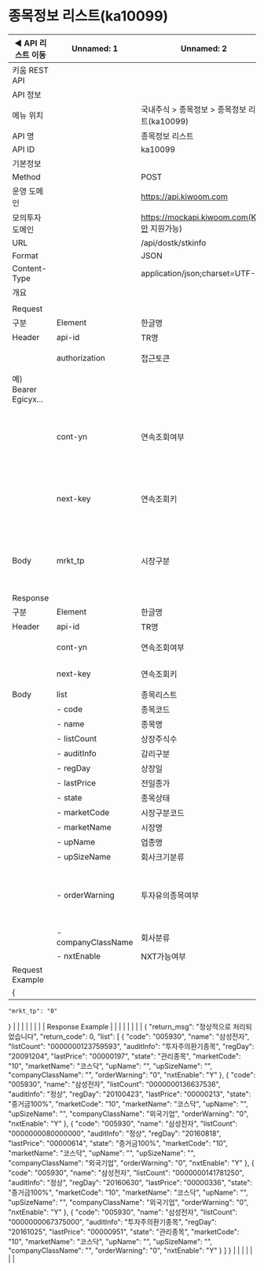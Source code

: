 # 종목정보 리스트(ka10099)

| ◀ API 리스트 이동 | Unnamed: 1 | Unnamed: 2 | Unnamed: 3 | Unnamed: 4 | Unnamed: 5 | Unnamed: 6 |
| --- | --- | --- | --- | --- | --- | --- |
| 키움 REST API |  |  |  |  |  |  |
| API 정보 |  |  |  |  |  |  |
| 메뉴 위치 |  | 국내주식 > 종목정보 > 종목정보 리스트(ka10099) |  |  |  |  |
| API 명 |  | 종목정보 리스트 |  |  |  |  |
| API ID |  | ka10099 |  |  |  |  |
| 기본정보 |  |  |  |  |  |  |
| Method |  | POST |  |  |  |  |
| 운영 도메인 |  | https://api.kiwoom.com |  |  |  |  |
| 모의투자 도메인 |  | https://mockapi.kiwoom.com(KRX만 지원가능) |  |  |  |  |
| URL |  | /api/dostk/stkinfo |  |  |  |  |
| Format |  | JSON |  |  |  |  |
| Content-Type |  | application/json;charset=UTF-8 |  |  |  |  |
| 개요 |  |  |  |  |  |  |
|  |  |  |  |  |  |  |
| Request |  |  |  |  |  |  |
| 구분 | Element | 한글명 | Type | Required | Length | Description |
| Header | api-id | TR명 | String | Y | 10 |  |
|  | authorization | 접근토큰 | String | Y | 1000 | 토큰 지정시 토큰타입("Bearer") 붙혀서 호출 
 예) Bearer Egicyx... |
|  | cont-yn | 연속조회여부 | String | N | 1 | 응답 Header의 연속조회여부값이 Y일 경우 다음데이터 요청시 응답 Header의 cont-yn값 세팅 |
|  | next-key | 연속조회키 | String | N | 50 | 응답 Header의 연속조회여부값이 Y일 경우 다음데이터 요청시 응답 Header의 next-key값 세팅 |
| Body | mrkt_tp | 시장구분 | String | Y | 2 | 0:코스피,10:코스닥,3:ELW,8:ETF,30:K-OTC,50:코넥스,5:신주인수권,4:뮤추얼펀드,6:리츠,9:하이일드 |
| Response |  |  |  |  |  |  |
| 구분 | Element | 한글명 | Type | Required | Length | Description |
| Header | api-id | TR명 | String | Y | 10 |  |
|  | cont-yn | 연속조회여부 | String | N | 1 | 다음 데이터가 있을시 Y값 전달 |
|  | next-key | 연속조회키 | String | N | 50 | 다음 데이터가 있을시 다음 키값 전달 |
| Body | list | 종목리스트 | LIST | N |  |  |
|  | - code | 종목코드 | String | N | 20 | 단축코드 |
|  | - name | 종목명 | String | N | 40 |  |
|  | - listCount | 상장주식수 | String | N | 20 |  |
|  | - auditInfo | 감리구분 | String | N | 20 |  |
|  | - regDay | 상장일 | String | N | 20 |  |
|  | - lastPrice | 전일종가 | String | N | 20 |  |
|  | - state | 종목상태 | String | N | 20 |  |
|  | - marketCode | 시장구분코드 | String | N | 20 |  |
|  | - marketName | 시장명 | String | N | 20 |  |
|  | - upName | 업종명 | String | N | 20 |  |
|  | - upSizeName | 회사크기분류 | String | N | 20 |  |
|  | - orderWarning | 투자유의종목여부 | String | N | 20 | 0: 해당없음, 2: 정리매매, 3: 단기과열, 4: 투자위험, 5: 투자경과, 1: ETF투자주의요망(ETF인 경우만 전달 |
|  | - companyClassName | 회사분류 | String | N | 20 | 코스닥만 존재함 |
|  | - nxtEnable | NXT가능여부 | String | N | 20 | Y: 가능 |
| Request Example |  |  |  |  |  |  |
| {
    "mrkt_tp": "0"
} |  |  |  |  |  |  |
| Response Example |  |  |  |  |  |  |
| {
    "return_msg": "정상적으로 처리되었습니다",
    "return_code": 0,
    "list": [
        {
            "code": "005930",
            "name": "삼성전자",
            "listCount": "0000000123759593",
            "auditInfo": "투자주의환기종목",
            "regDay": "20091204",
            "lastPrice": "00000197",
            "state": "관리종목",
            "marketCode": "10",
            "marketName": "코스닥",
            "upName": "",
            "upSizeName": "",
            "companyClassName": "",
            "orderWarning": "0",
            "nxtEnable": "Y"
        },
        {
            "code": "005930",
            "name": "삼성전자",
            "listCount": "0000000136637536",
            "auditInfo": "정상",
            "regDay": "20100423",
            "lastPrice": "00000213",
            "state": "증거금100%",
            "marketCode": "10",
            "marketName": "코스닥",
            "upName": "",
            "upSizeName": "",
            "companyClassName": "외국기업",
            "orderWarning": "0",
            "nxtEnable": "Y"
        },
        {
            "code": "005930",
            "name": "삼성전자",
            "listCount": "0000000080000000",
            "auditInfo": "정상",
            "regDay": "20160818",
            "lastPrice": "00000614",
            "state": "증거금100%",
            "marketCode": "10",
            "marketName": "코스닥",
            "upName": "",
            "upSizeName": "",
            "companyClassName": "외국기업",
            "orderWarning": "0",
            "nxtEnable": "Y"
        },
        {
            "code": "005930",
            "name": "삼성전자",
            "listCount": "0000000141781250",
            "auditInfo": "정상",
            "regDay": "20160630",
            "lastPrice": "00000336",
            "state": "증거금100%",
            "marketCode": "10",
            "marketName": "코스닥",
            "upName": "",
            "upSizeName": "",
            "companyClassName": "외국기업",
            "orderWarning": "0",
            "nxtEnable": "Y"
        },
        {
            "code": "005930",
            "name": "삼성전자",
            "listCount": "0000000067375000",
            "auditInfo": "투자주의환기종목",
            "regDay": "20161025",
            "lastPrice": "00000951",
            "state": "관리종목",
            "marketCode": "10",
            "marketName": "코스닥",
            "upName": "",
            "upSizeName": "",
            "companyClassName": "",
            "orderWarning": "0",
            "nxtEnable": "Y"
        }
    ]
} |  |  |  |  |  |  |
